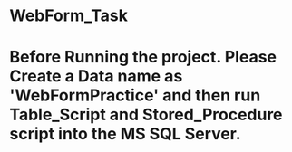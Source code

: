 # WebForm_Task
# Before Running the project. Please Create a Data name as 'WebFormPractice' and then run Table_Script and Stored_Procedure script into the MS SQL Server.

